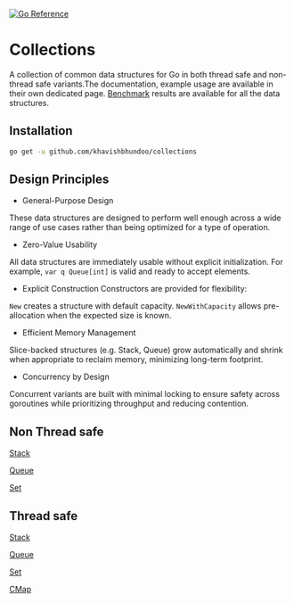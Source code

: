 [![Go Reference](https://pkg.go.dev/badge/github.com/khavishbhundoo/collections.svg)](https://pkg.go.dev/github.com/khavishbhundoo/collections)

# Collections
A collection of common data structures for Go in both thread safe and non-thread safe variants.The documentation, 
example usage are available in their own dedicated page. [Benchmark](benchmark/benchmark.txt) results are available for 
all the data structures. 

## Installation 

```bash
go get -u github.com/khavishbhundoo/collections
```

## Design Principles

- General-Purpose Design 

These data structures are designed to perform well enough across a wide range of use cases rather than being optimized 
  for a type of operation.

- Zero-Value Usability

All data structures are immediately usable without explicit initialization.
For example, `var q Queue[int]` is valid and ready to accept elements.

- Explicit Construction
Constructors are provided for flexibility:

`New` creates a structure with default capacity.
`NewWithCapacity` allows pre-allocation when the expected size is known.

- Efficient Memory Management

Slice-backed structures (e.g. Stack, Queue) grow automatically and shrink when appropriate to reclaim memory, minimizing 
long-term footprint.

- Concurrency by Design

Concurrent variants are built with minimal locking to ensure safety across goroutines while prioritizing throughput and 
reducing contention.

## Non Thread safe

[Stack](stack/)

[Queue](queue/)

[Set](set/)

## Thread safe

[Stack](concurrent/stack/)

[Queue](concurrent/queue/)

[Set](concurrent/set/)

[CMap](concurrent/cmap/)